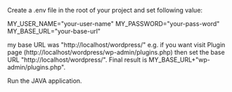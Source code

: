 Create a .env file in the root of your project and set following value:

MY_USER_NAME="your-user-name"
MY_PASSWORD="your-pass-word"
MY_BASE_URL="your-base-url" 

my base URL was "http://localhost/wordpress/" 
e.g. if you want visit Plugin page (http://localhost/wordpress/wp-admin/plugins.php) then set the base URL "http://localhost/wordpress/". Final result is MY_BASE_URL+"wp-admin/plugins.php".

Run the JAVA application.


